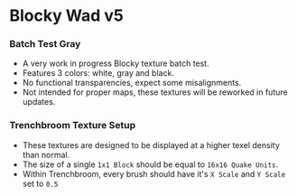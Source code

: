 # Blocky Wad v5   
### Batch Test Gray
- A very work in progress Blocky texture batch test.
- Features 3 colors: white, gray and black.  
- No functional transparencies, expect some misalignments.
- Not intended for proper maps, these textures will be reworked in future updates.

### Trenchbroom Texture Setup
- These textures are designed to be displayed at a higher texel density than normal.
- The size of a single `1x1 Block` should be equal to `16x16 Quake Units`.
- Within Trenchbroom, every brush should have it's `X Scale` and `Y Scale` set to `0.5`
